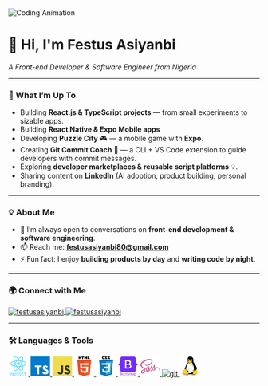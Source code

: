 <img align="center" width="100%" height="400px" src="https://media.giphy.com/media/v1.Y2lkPTc5MGI3NjExZTZkdjNxaHcyc2JlNGhmZW43Y3U3ODF1YXZvYXV0NGN1NWlwdW5obCZlcD12MV9naWZzX3NlYXJjaCZjdD1n/f3iwJFOVOwuy7K6FFw/giphy.gif" alt="Coding Animation">

# 👋 Hi, I'm Festus Asiyanbi  
*A Front-end Developer & Software Engineer from Nigeria*  

---

### 🚀 What I’m Up To
- Building **React.js & TypeScript projects** — from small experiments to sizable apps.
- Building **React Native & Expo Mobile apps**
- Developing **Puzzle City** 🎮 — a mobile game with **Expo**.  
- Creating **Git Commit Coach** 📝 — a CLI + VS Code extension to guide developers with commit messages.    
- Exploring **developer marketplaces & reusable script platforms** 💡.  
- Sharing content on **LinkedIn** (AI adoption, product building, personal branding).  

---

### 💡 About Me
- 💬 I’m always open to conversations on **front-end development & software engineering**.  
- 📫 Reach me: **festusasiyanbi80@gmail.com**  
- ⚡ Fun fact: I enjoy **building products by day** and **writing code by night**.  

---

### 🌍 Connect with Me
<p align="left">
<a href="https://linkedin.com/in/festusasiyanbi" target="blank">
  <img align="center" src="https://raw.githubusercontent.com/rahuldkjain/github-profile-readme-generator/master/src/images/icons/Social/linked-in-alt.svg" alt="festusasiyanbi" height="30" width="40" />
</a>
<a href="https://twitter.com/festusasiyanbi" target="blank">
  <img align="center" src="https://raw.githubusercontent.com/rahuldkjain/github-profile-readme-generator/master/src/images/icons/Social/twitter.svg" alt="festusasiyanbi" height="30" width="40" />
</a>
</p>

---

### 🛠️ Languages & Tools
<p align="left">
  <a href="https://reactjs.org/" target="_blank" rel="noreferrer">
    <img src="https://raw.githubusercontent.com/devicons/devicon/master/icons/react/react-original-wordmark.svg" alt="react" width="40" height="40"/>
  </a>
  <a href="https://www.typescriptlang.org/" target="_blank" rel="noreferrer">
    <img src="https://raw.githubusercontent.com/devicons/devicon/master/icons/typescript/typescript-original.svg" alt="typescript" width="40" height="40"/>
  </a>
  <a href="https://developer.mozilla.org/en-US/docs/Web/JavaScript" target="_blank" rel="noreferrer">
    <img src="https://raw.githubusercontent.com/devicons/devicon/master/icons/javascript/javascript-original.svg" alt="javascript" width="40" height="40"/>
  </a>
  <a href="https://www.w3.org/html/" target="_blank" rel="noreferrer">
    <img src="https://raw.githubusercontent.com/devicons/devicon/master/icons/html5/html5-original-wordmark.svg" alt="html5" width="40" height="40"/>
  </a>
  <a href="https://www.w3schools.com/css/" target="_blank" rel="noreferrer">
    <img src="https://raw.githubusercontent.com/devicons/devicon/master/icons/css3/css3-original-wordmark.svg" alt="css3" width="40" height="40"/>
  </a>
  <a href="https://getbootstrap.com" target="_blank" rel="noreferrer">
    <img src="https://raw.githubusercontent.com/devicons/devicon/master/icons/bootstrap/bootstrap-plain-wordmark.svg" alt="bootstrap" width="40" height="40"/>
  </a>
  <a href="https://sass-lang.com" target="_blank" rel="noreferrer">
    <img src="https://raw.githubusercontent.com/devicons/devicon/master/icons/sass/sass-original.svg" alt="sass" width="40" height="40"/>
  </a>
  <a href="https://git-scm.com/" target="_blank" rel="noreferrer">
    <img src="https://www.vectorlogo.zone/logos/git-scm/git-scm-icon.svg" alt="git" width="40" height="40"/>
  </a>
  <a href="https://www.linux.org/" target="_blank" rel="noreferrer">
    <img src="https://raw.githubusercontent.com/devicons/devicon/master/icons/linux/linux-original.svg" alt="linux" width="40" height="40"/>
  </a>
</p>
